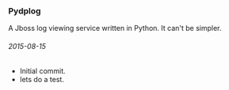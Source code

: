 ### Pydplog

A Jboss log viewing service written in Python. It can't be simpler.

###### 2015-08-15

- Initial commit.
- lets do a test.